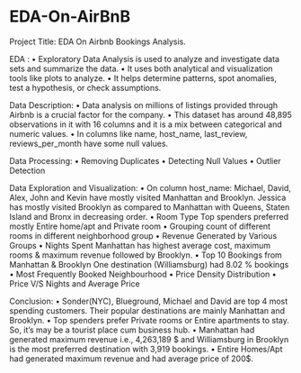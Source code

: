# EDA-On-AirBnB
Project Title:  EDA On Airbnb Bookings Analysis.

EDA :
•	Exploratory Data Analysis is used to analyze and investigate data sets and summarize the data.
•	It uses both analytical and visualization tools like plots to analyze.
•	It helps determine patterns, spot anomalies, test a hypothesis, or check assumptions.

Data Description:
•	Data analysis on millions of listings provided through Airbnb is a crucial factor for the company.
•	This dataset has around 48,895 observations in it with 16 columns and it is a mix between categorical and numeric values.
•	In columns like name, host_name, last_review, reviews_per_month  have some null values.

Data Processing:
•	Removing Duplicates
•	Detecting Null Values
•	Outlier Detection

Data Exploration and Visualization:
•	On column host_name: 
Michael, David, Alex, John and Kevin have mostly visited Manhattan and Brooklyn.
Jessica has mostly visited Brooklyn as compared to Manhattan with Queens, Staten Island and Bronx in decreasing order.
•	Room Type
Top spenders preferred mostly Entire home/apt and Private room
•	Grouping count of different rooms in different neighborhood group
•	Revenue Generated by Various Groups
•	Nights Spent
Manhattan has highest average cost, maximum rooms & maximum revenue followed by Brooklyn.
•	Top 10 Bookings from Manhattan & Brooklyn
One destination (Williamsburg) had 8.02 % bookings
•	Most Frequently Booked Neighbourhood
•	Price Density Distribution
•	Price V/S Nights and Average Price

Conclusion:
•	Sonder(NYC),  Blueground, Michael and David are top 4 most spending customers. Their popular destinations are mainly Manhattan and Brooklyn.
•	Top spenders prefer Private rooms or Entire apartments to stay. So, it’s may be a tourist place cum business hub. 
•	Manhattan had generated maximum revenue i.e., 4,263,189 $ and Williamsburg in Brooklyn is the most preferred destination with 3,919 bookings. 
•	Entire Homes/Apt  had generated maximum revenue and had average price of 200$.
